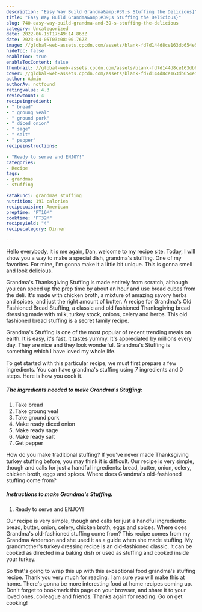 ```yaml
---
description: "Easy Way Build Grandma&amp;#39;s Stuffing the Delicious}"
title: "Easy Way Build Grandma&amp;#39;s Stuffing the Delicious}"
slug: 740-easy-way-build-grandma-and-39-s-stuffing-the-delicious
category: Uncategorized
date: 2022-06-15T17:49:14.863Z
date: 2023-04-05T03:08:00.767Z
image: //global-web-assets.cpcdn.com/assets/blank-fd7d144d8ce163db654e5a02c40b08a2775adb7897d16e4062681dc7e1b2800f.png
hideToc: false
enableToc: true
enableTocContent: false
thumbnail: //global-web-assets.cpcdn.com/assets/blank-fd7d144d8ce163db654e5a02c40b08a2775adb7897d16e4062681dc7e1b2800f.png
cover: //global-web-assets.cpcdn.com/assets/blank-fd7d144d8ce163db654e5a02c40b08a2775adb7897d16e4062681dc7e1b2800f.png
author: Admin
authorAv: notfound
ratingvalue: 4.3
reviewcount: 4
recipeingredient:
- " bread"
- " groung veal"
- " ground pork"
- " diced onion"
- " sage"
- " salt"
- " pepper"
recipeinstructions:

- "Ready to serve and ENJOY!"
categories:
- Recipe
tags:
- grandmas
- stuffing

katakunci: grandmas stuffing 
nutrition: 191 calories
recipecuisine: American
preptime: "PT16M"
cooktime: "PT32M"
recipeyield: "4"
recipecategory: Dinner

---
```



Hello everybody, it is me again, Dan, welcome to my recipe site. Today, I will show you a way to make a special dish, grandma&#39;s stuffing. One of my favorites. For mine, I'm gonna make it a little bit unique. This is gonna smell and look delicious.

Grandma&#39;s Thanksgiving Stuffing is made entirely from scratch, although you can speed up the prep time by about an hour and use bread cubes from the deli. It&#39;s made with chicken broth, a mixture of amazing savory herbs and spices, and just the right amount of butter. A recipe for Grandma&#39;s Old Fashioned Bread Stuffing, a classic and old fashioned Thanksgiving bread dressing made with milk, turkey stock, onions, celery and herbs. This old fashioned bread stuffing is a secret family recipe.

Grandma&#39;s Stuffing is one of the most popular of recent trending meals on earth. It is easy, it's fast, it tastes yummy. It's appreciated by millions every day. They are nice and they look wonderful. Grandma&#39;s Stuffing is something which I have loved my whole life.


To get started with this particular recipe, we must first prepare a few ingredients. You can have grandma&#39;s stuffing using 7 ingredients and 0 steps. Here is how you cook it.

<!--inarticleads1-->

##### The ingredients needed to make Grandma&#39;s Stuffing:

1. Take  bread
1. Take  groung veal
1. Take  ground pork
1. Make ready  diced onion
1. Make ready  sage
1. Make ready  salt
1. Get  pepper


How do you make traditional stuffing? If you&#39;ve never made Thanksgiving turkey stuffing before, you may think it is difficult. Our recipe is very simple, though and calls for just a handful ingredients: bread, butter, onion, celery, chicken broth, eggs and spices. Where does Grandma&#39;s old-fashioned stuffing come from? 

<!--inarticleads2-->

##### Instructions to make Grandma&#39;s Stuffing:


1. Ready to serve and ENJOY!

Our recipe is very simple, though and calls for just a handful ingredients: bread, butter, onion, celery, chicken broth, eggs and spices. Where does Grandma&#39;s old-fashioned stuffing come from? This recipe comes from my Grandma Anderson and she used it as a guide when she made stuffing. My grandmother&#39;s turkey dressing recipe is an old-fashioned classic. It can be cooked as directed in a baking dish or used as stuffing and cooked inside your turkey. 

So that's going to wrap this up with this exceptional food grandma&#39;s stuffing recipe. Thank you very much for reading. I am sure you will make this at home. There's gonna be more interesting food at home recipes coming up. Don't forget to bookmark this page on your browser, and share it to your loved ones, colleague and friends. Thanks again for reading. Go on get cooking!
